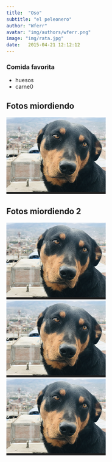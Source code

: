 ```yaml
---
title:  "Oso"
subtitle: "el peleonero"
author: "Wferr"
avatar: "img/authors/wferr.png"
image: "img/rata.jpg"
date:   2015-04-21 12:12:12
---
```


### Comida favorita
- huesos
- carne0



## Fotos miordiendo
![](img/argos.png)
## Fotos miordiendo 2

![](img/argos.png)
![](img/argos.png)
![](img/argos.png)